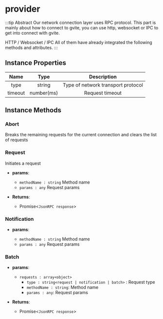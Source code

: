 # provider

:::tip Abstract
Our network connection layer uses RPC protocol.
This part is mainly about how to connect to gvite, you can use http, websocket or IPC to get into connect with gvite.

HTTP / Websocket / IPC All of them have already integrated the following methods and attributes.
:::

## Instance Properties

|  Name  | Type | Description |
|:------------:|:-----:|:-----:|
| type |  string | Type of network transport protocol |
| timeout | number(ms) | Request timeout |

## Instance Methods

### Abort
Breaks the remaining requests for the current connection and clears the list of requests

### Request
Initiates a request

- **params**: 

  * `methodName : string` Method name
  * `params : any` Request params

- **Returns**:
    - Promise<`JsonRPC response`>

### Notification

- **params**: 

  * `methodName : string` Method name
  * `params : any` Request params

### Batch

- **params**: 

  * `requests : array<object>` 
	- `type : string<request | notification | batch>` : Request type
    - `methodName : string`: Method name
    - `params : any`: Request params

- **Returns**:
    - Promise<`JsonRPC response`>
